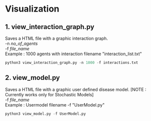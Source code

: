 # Visualization


## 1. view_interaction_graph.py
Saves a HTML file with a graphic interaction graph.<br>
-n *no_of_agents*<br>
-f *file_name* <br>
Example : 1000 agents with interaction filename "interaction_list.txt"
```python
python3 view_interaction_graph.py -n 1000 -f interactions.txt
```

## 2. view_model.py
Saves a HTML file with a graphic user defined disease model. [NOTE : Currently works only for Stochastic Models]<br>
-f *file_name* <br>
Example : Usermodel filename -f "UserModel.py"
```python
python3 view_model.py -f UserModel.py
```
